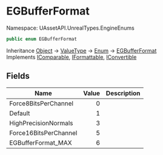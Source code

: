 # EGBufferFormat

Namespace: UAssetAPI.UnrealTypes.EngineEnums

```csharp
public enum EGBufferFormat
```

Inheritance [Object](https://docs.microsoft.com/en-us/dotnet/api/system.object) → [ValueType](https://docs.microsoft.com/en-us/dotnet/api/system.valuetype) → [Enum](https://docs.microsoft.com/en-us/dotnet/api/system.enum) → [EGBufferFormat](./uassetapi.unrealtypes.engineenums.egbufferformat.md)<br>
Implements [IComparable](https://docs.microsoft.com/en-us/dotnet/api/system.icomparable), [IFormattable](https://docs.microsoft.com/en-us/dotnet/api/system.iformattable), [IConvertible](https://docs.microsoft.com/en-us/dotnet/api/system.iconvertible)

## Fields

| Name | Value | Description |
| --- | --: | --- |
| Force8BitsPerChannel | 0 |  |
| Default | 1 |  |
| HighPrecisionNormals | 3 |  |
| Force16BitsPerChannel | 5 |  |
| EGBufferFormat_MAX | 6 |  |

